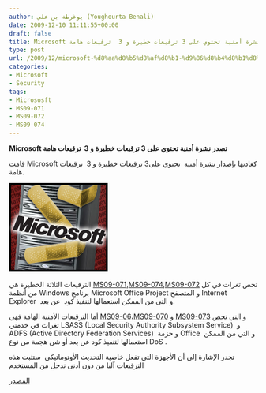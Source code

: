 ```yaml
---
author: يوغرطة بن علي (Youghourta Benali)
date: 2009-12-10 11:11:55+00:00
draft: false
title: Microsoft تصدر نشرة أمنية تحتوي على 3 ترقيعات خطيرة و 3  ترقيعات هامة
type: post
url: /2009/12/microsoft-%d8%aa%d8%b5%d8%af%d8%b1-%d9%86%d8%b4%d8%b1%d8%a9-%d8%a3%d9%85%d9%86%d9%8a%d8%a9-%d8%aa%d8%ad%d8%aa%d9%88%d9%8a-%d8%b9%d9%84%d9%89-3-%d8%aa%d8%b1%d9%82%d9%8a%d8%b9%d8%a7%d8%aa-%d8%ae%d8%b7/
categories:
- Microsoft
- Security
tags:
- Micrososft
- MS09-071
- MS09-072
- MS09-074
---
```


**Microsoft تصدر نشرة أمنية تحتوي على 3 ترقيعات خطيرة و 3  ترقيعات هامة**



قامت Microsoft كعادتها بإصدار نشرة أمنية  تحتوي على3 ترقيعات خطيرة و 3  ترقيعات هامة.

![](patch_tuesday.jpg)


الترقيعات الثلاثة الخطيرة هي [MS09-071](http://www.microsoft.com/technet/security/bulletin/ms09-071.mspx),[MS09-074](http://www.microsoft.com/technet/security/bulletin/ms09-074.mspx),[MS09-072](http://www.microsoft.com/technet/security/bulletin/ms09-072.mspx) تخص ثغرات في كل من أنظمة Windows برنامج Microsoft Office Project و المتصفح Internet Explorer  و التي من الممكن استعمالها لتنفيذ كود  عن بعد.

أما الترقيعات الأمنية الهامة فهي [MS09-06](http://www.microsoft.com/technet/security/bulletin/MS09-069.mspx)،[MS09-070](http://www.microsoft.com/technet/security/bulletin/ms09-070.mspx) و [MS09-073](http://www.microsoft.com/technet/security/bulletin/MS09-073.mspx) و التي تخص ثغرات في خدمتي LSASS (Local Security Authority Subsystem Service)  و ADFS (Active Directory Federation Services)  و حزمة Office  و التي من الممكن استعمالها لتنفيذ كود عن بعد أو شن هجمة من نوع DoS .

تجدر الإشارة إلى أن الأجهزة التي تفعل خاصية التحديث الأوتوماتيكي  ستثبت هذه الترقيعات آليا من دون أدنى تدخل من المستخدم

[المصدر](http://www.microsoft.com/technet/security/bulletin/ms09-dec.mspx)
